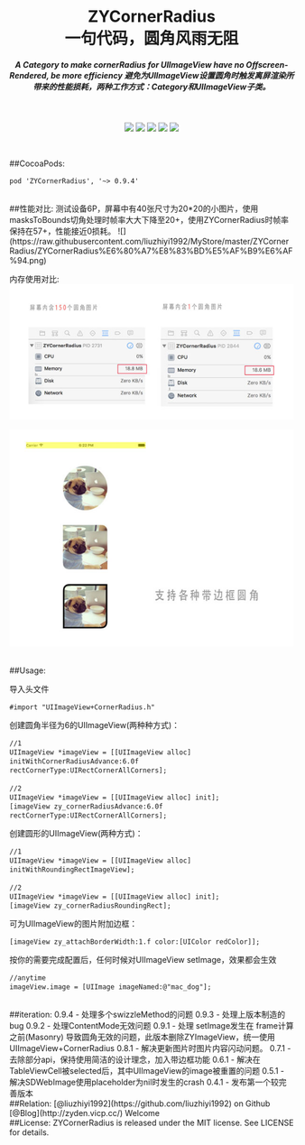 <h1 align="center">
ZYCornerRadius <br>
一句代码，圆角风雨无阻
<h5 align="center">
A Category to make cornerRadius for UIImageView have no Offscreen-Rendered, be more efficiency  
避免为UIImageView设置圆角时触发离屏渲染所带来的性能损耗，两种工作方式：Category和UIImageView子类。
</h5>
</h1>
<br>
<p align="center">
<img src="https://img.shields.io/badge/pod-v0.9.4-blue.svg" />
<img src="https://img.shields.io/badge/build-passing-brightgreen.svg" />
<img src="https://img.shields.io/badge/language-objc-5787e5.svg" />
<img src="https://img.shields.io/badge/Advantage-Efficient-red.svg" />
<img src="https://img.shields.io/badge/license-MIT-brightgreen.svg" />

</p>
<br>

##CocoaPods:  
```
pod 'ZYCornerRadius', '~> 0.9.4'
``` 

<br>
##性能对比:  
测试设备6P，屏幕中有40张尺寸为20*20的小图片，使用masksToBounds切角处理时帧率大大下降至20+，使用ZYCornerRadius时帧率保持在57+，性能接近0损耗。  
![](https://raw.githubusercontent.com/liuzhiyi1992/MyStore/master/ZYCornerRadius/ZYCornerRadius%E6%80%A7%E8%83%BD%E5%AF%B9%E6%AF%94.png)    

内存使用对比:  
![](https://raw.githubusercontent.com/liuzhiyi1992/MyStore/master/ZYCornerRadius/%E5%86%85%E5%AD%98%E4%BD%BF%E7%94%A8%E5%AF%B9%E6%AF%94.jpg)  

![](https://raw.githubusercontent.com/liuzhiyi1992/MyStore/master/ZYCornerRadius/zycornerRadius%E6%96%B0demo%E6%BC%94%E7%A4%BA%E5%9B%BE%E7%89%87.jpg)   



<br>
##Usage:  

导入头文件  
```objc
#import "UIImageView+CornerRadius.h"
```
创建圆角半径为6的UIImageView(两种种方式)：  
```objc
//1
UIImageView *imageView = [[UIImageView alloc] initWithCornerRadiusAdvance:6.0f rectCornerType:UIRectCornerAllCorners];

//2
UIImageView *imageView = [[UIImageView alloc] init];
[imageView zy_cornerRadiusAdvance:6.0f rectCornerType:UIRectCornerAllCorners];
```
创建圆形的UIImageView(两种方式)：  
```objc
//1
UIImageView *imageView = [[UIImageView alloc] initWithRoundingRectImageView];

//2
UIImageView *imageView = [[UIImageView alloc] init];
[imageView zy_cornerRadiusRoundingRect];
```  
可为UIImageView的图片附加边框：
```objc
[imageView zy_attachBorderWidth:1.f color:[UIColor redColor]];
```
按你的需要完成配置后，任何时候对UIImageView setImage，效果都会生效
```objc
//anytime 
imageView.image = [UIImage imageNamed:@"mac_dog"];
```


<br>  
##iteration:  
0.9.4 - 处理多个swizzleMethod的问题   
0.9.3 - 处理上版本制造的bug  
0.9.2 - 处理ContentMode无效问题  
0.9.1 - 处理 setImage发生在 frame计算之前(Masonry) 导致圆角无效的问题，此版本删除ZYImageView，统一使用UIImageView+CornerRadius  
0.8.1 - 解决更新图片时图片内容闪动问题。  
0.7.1 - 去除部分api，保持使用简洁的设计理念，加入带边框功能  
0.6.1 - 解决在TableViewCell被selected后，其中UIImageView的image被重置的问题  
0.5.1 - 解决SDWebImage使用placeholder为nil时发生的crash  
0.4.1 - 发布第一个较完善版本


<br>
##Relation:  
[@liuzhiyi1992](https://github.com/liuzhiyi1992) on Github  
[@Blog](http://zyden.vicp.cc/)  Welcome

<br>
##License:  
ZYCornerRadius is released under the MIT license. See LICENSE for details.
